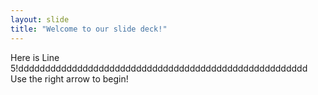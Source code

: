 ```yaml
---
layout: slide
title: "Welcome to our slide deck!"
---
```

Here is Line 5!dddddddddddddddddddddddddddddddddddddddddddddddddddddd
Use the right arrow to begin!
